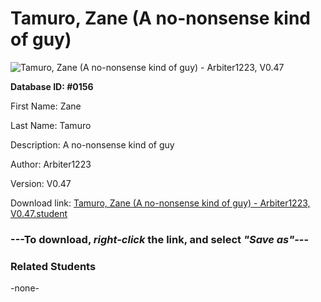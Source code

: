 # Tamuro, Zane (A no-nonsense kind of guy)

<img src="../../Files/Images/Tamuro, Zane (A no-nonsense kind of guy).png" title="Tamuro, Zane (A no-nonsense kind of guy) - Arbiter1223, V0.47">

**Database ID: #0156**

First Name: Zane

Last Name: Tamuro

Description: A no-nonsense kind of guy

Author: Arbiter1223

Version: V0.47

Download link: <a href="https://raw.githubusercontent.com/Arbiter1223/Daigaku-Gurashi-Custom-Students/master/Files/Student%20Files/Tamuro%2C%20Zane%20(A%20no-nonsense%20kind%20of%20guy)%20-%20Arbiter1223%2C%20V0.47.student">Tamuro, Zane (A no-nonsense kind of guy) - Arbiter1223, V0.47.student</a>

### ---**To download, _right-click_ the link, and select _"Save as"_**---

### Related Students

-none-
